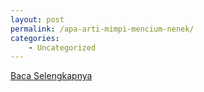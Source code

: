 ```yaml
---
layout: post
permalink: /apa-arti-mimpi-mencium-nenek/
categories:
    - Uncategorized
---
```


[Baca Selengkapnya](/01)